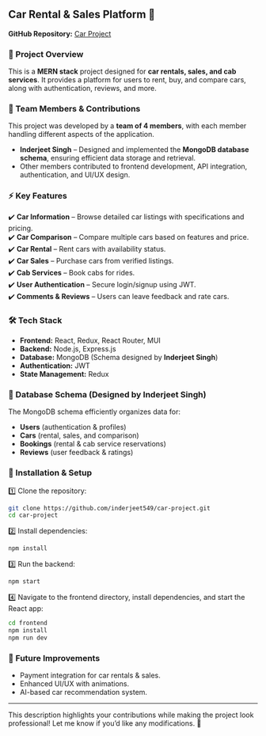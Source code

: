 ## **Car Rental & Sales Platform 🚗**  
**GitHub Repository:** [Car Project](https://github.com/inderjeet549/car-project)  

### **📌 Project Overview**  
This is a **MERN stack** project designed for **car rentals, sales, and cab services**. It provides a platform for users to rent, buy, and compare cars, along with authentication, reviews, and more.  

### **👥 Team Members & Contributions**  
This project was developed by a **team of 4 members**, with each member handling different aspects of the application.  
- **Inderjeet Singh** – Designed and implemented the **MongoDB database schema**, ensuring efficient data storage and retrieval.  
- Other members contributed to frontend development, API integration, authentication, and UI/UX design.  

### **⚡ Key Features**  
✔️ **Car Information** – Browse detailed car listings with specifications and pricing.  
✔️ **Car Comparison** – Compare multiple cars based on features and price.  
✔️ **Car Rental** – Rent cars with availability status.  
✔️ **Car Sales** – Purchase cars from verified listings.  
✔️ **Cab Services** – Book cabs for rides.  
✔️ **User Authentication** – Secure login/signup using JWT.  
✔️ **Comments & Reviews** – Users can leave feedback and rate cars.  

### **🛠️ Tech Stack**  
- **Frontend:** React, Redux, React Router, MUI  
- **Backend:** Node.js, Express.js  
- **Database:** MongoDB (Schema designed by **Inderjeet Singh**)  
- **Authentication:** JWT  
- **State Management:** Redux  

### **📂 Database Schema (Designed by Inderjeet Singh)**  
The MongoDB schema efficiently organizes data for:  
- **Users** (authentication & profiles)  
- **Cars** (rental, sales, and comparison)  
- **Bookings** (rental & cab service reservations)  
- **Reviews** (user feedback & ratings)  

### **🚀 Installation & Setup**  
1️⃣ Clone the repository:  
```bash
git clone https://github.com/inderjeet549/car-project.git
cd car-project
```
2️⃣ Install dependencies:  
```bash
npm install
```
3️⃣ Run the backend:  
```bash
npm start
```
4️⃣ Navigate to the frontend directory, install dependencies, and start the React app:  
```bash
cd frontend
npm install
npm run dev
```

### **📢 Future Improvements**  
- Payment integration for car rentals & sales.  
- Enhanced UI/UX with animations.  
- AI-based car recommendation system.  

---

This description highlights your contributions while making the project look professional! Let me know if you’d like any modifications. 🚀
